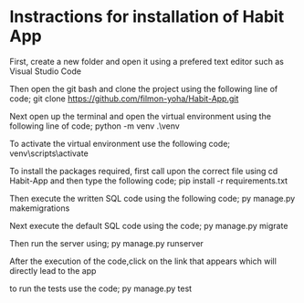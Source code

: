 # Instractions for installation of Habit App
First, create a new folder and open it using a prefered text editor such as Visual Studio Code

Then open the git bash and clone the project using the following line of code; git clone https://github.com/filmon-yoha/Habit-App.git

Next open up the terminal and open the virtual environment using the following line of code; python -m venv .\venv

To activate the virtual environment use the following code; venv\scripts\activate

To install the packages required, first call upon the correct file using cd Habit-App and then type the following code; pip install -r requirements.txt

Then execute the written SQL code using the following code; py manage.py makemigrations

Next execute the default SQL code using the code; py manage.py migrate

Then run the server using; py manage.py runserver

After the execution of the code,click on the link that appears which will directly lead to the app

to run the tests use the code; py manage.py test

